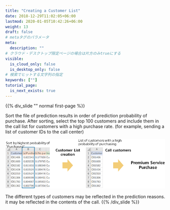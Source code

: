 ```yaml
---
title: "Creating a Customer List"
date: 2018-12-29T11:02:05+06:00
lastmod: 2020-01-05T10:42:26+06:00
weight: 13
draft: false
# metaタグのパラメータ
meta:
  description: ""
# クラウド・デスクトップ限定ページの場合は片方のみtrueにする
visible:
  is_cloud_only: false
  is_desktop_only: false
# 検索でヒットする文字列の指定
keywords: [""]
tutorial_page:
  is_next_exists: true
---
```


{{% div_slide "" normal first-page %}}

Sort the file of prediction results in order of prediction probability of purchase.
After sorting, select the top 100 customers and include them in the call list for customers with a high purchase rate.
(for example, sending a list of customer IDs to the call center)

![](../img_en/t_slide20.png)

The different types of customers may be reflected in the prediction reasons. it may be reflected in the contents of the call.
{{% /div_slide %}}
